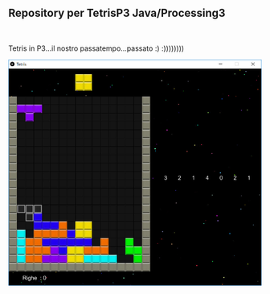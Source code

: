 <h2><strong> Repository per TetrisP3 Java/Processing3 </strong></h2>
<br>
<p>
	Tetris in P3...il nostro passatempo...passato :) :))))))))
</p>

<img src="images/tetris1.jpg" alt="Tetris" >
